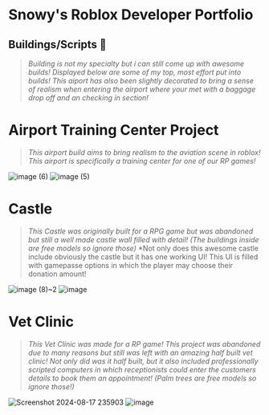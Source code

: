 # Snowy's Roblox Developer Portfolio

## Buildings/Scripts 🔨

> *Building is not my specialty but i can still come up with awesome builds! Displayed below are some of my top, most effort put into builds!*
> *This aiport has also been slightly decorated to bring a sense of realism when entering the airport where your met with a baggage drop off and an checking in section!*

# Airport Training Center Project
> *This airport build aims to bring realism to the aviation scene in roblox! This airport is specifically a training center for one of our RP games!*

![image (6)](https://github.com/user-attachments/assets/42810726-4280-4d70-bb74-55a778dd6ae6)
![image (5)](https://github.com/user-attachments/assets/6c90db21-4fd5-4c9e-b5ba-368c32f88764)

# Castle
> *This Castle was originally built for a RPG game but was abandoned but still a well made castle wall filled with detail! (The buildings inside are free models so ignore those)*
> *Not only does this awesome castle include obviously the castle but it has one working UI! This UI is filled with gamepasse options in which the player may choose their donation amount!

![image (8)~2](https://github.com/user-attachments/assets/516cc72c-9352-4163-bb61-b00a4539ceeb)
![image](https://github.com/user-attachments/assets/a1eb9735-1209-46cb-b0dd-2efc4aedcf17)

# Vet Clinic
> *This Vet Clinic was made for a RP game! This project was abandoned due to many reasons but still was left with an amazing half built vet clinic!*
> *Not only did was it half built, but it also included professionally scripted computers in which receptionists could enter the customers details to book them an appointment! (Palm trees are free models so ignore those!)*

![Screenshot 2024-08-17 235903](https://github.com/user-attachments/assets/4d22e0a2-d799-4551-bb34-9caf319df39b)
![image](https://github.com/user-attachments/assets/bf8da164-69c5-4aca-bfdc-899d48d7c4c1)
